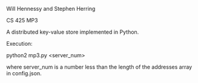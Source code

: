 Will Hennessy and Stephen Herring

CS 425 MP3

A distributed key-value store implemented in Python.



Execution:

python2 mp3.py <server_num>

where server_num is a number less than the length of the addresses array in config.json.